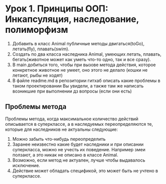 # Урок 1. Принципы ООП: Инкапсуляция, наследование, полиморфизм
1) Добавить в класс Animal публичные методы двигаться(toGo), летать(fly), плавать(swim).
2) Создать по два класса
   наследника Animal, умеющих летать, плавать, бегать(животное может как уметь что-то одно, так и все сразу).
3) В main добиться того, чтобы при вызове метода действия, которое конкретное животное не умеет, оно этого не делало (кошки не летают, рыбы не ходят)
4) В файле readme.md в репозитории гитхаб описать
   какие проблемы в таком проектировании Вы увидели,
   а также там же написать возникшие при выполнении дз вопросы
   (если они есть)

## Проблемы метода
Проблемы метода, когда максимальное количество действий описывается в 
суперклассе, а в наследуемых переопределяются те, которые для наследников не актуальны
следующие:

1. Можно забыть что-нибудь переопределить
2. Заранее неизвестно какие будет наследники и при описании суперкласса, можно не учесть их поведение. Например змеи ползают, а это никак не описано в классе Animal.
3. Возможно, если метод не актуален, лучше чтобы выдавалось исключение.
4. Действие может обладать спецификой, это может быть не учтено в суперклассе.
